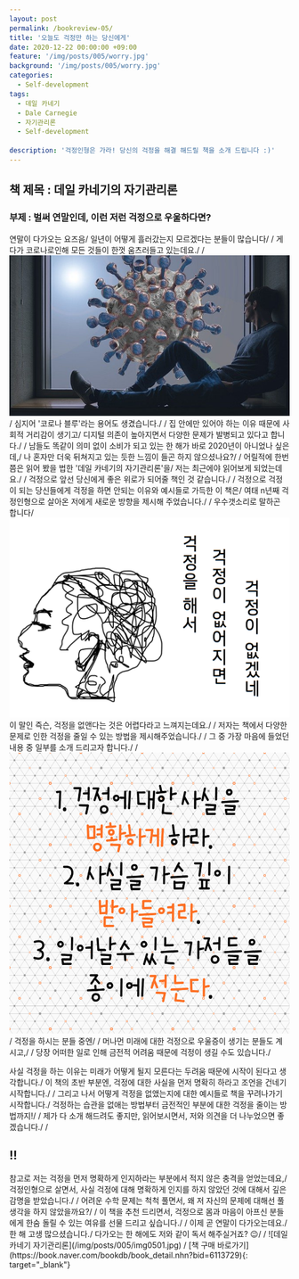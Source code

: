 ```yaml
---
layout: post
permalink: /bookreview-05/
title: '오늘도 걱정만 하는 당신에게'
date: 2020-12-22 00:00:00 +09:00
feature: '/img/posts/005/worry.jpg'
background: '/img/posts/005/worry.jpg'
categories:
  - Self-development
tags:
  - 데일 카네기
  - Dale Carnegie
  - 자기관리론
  - Self-development

description: '걱정인형은 가라! 당신의 걱정을 해결 해드릴 책을 소개 드립니다 :)'
---
```

## 책 제목 : 데일 카네기의 자기관리론

### 부제 : 벌써 연말인데, 이런 저런 걱정으로 우울하다면?


연말이 다가오는 요즈음/
일년이 어떻게 흘러갔는지 모르겠다는 분들이 많습니다/
/
게다가 코로나로인해 모든 것들이 한껏 움츠러들고 있는데요./
/
![코로나](/img/posts/005/corona.jpg)
/
심지어 '코로나 블루'라는 용어도 생겼습니다./
/
집 안에만 있어야 하는 이유 때문에 사회적 거리감이 생기고/
디지털 의존이 높아지면서 다양한 문제가 발병되고 있다고 합니다./
/
남들도 똑같이 의미 없이 소비가 되고 있는 한 해가 바로 2020년이 아니었나 싶은데,/
나 혼자만 더욱 뒤쳐지고 있는 듯한 느낌이 들곤 하지 않으셨나요?/
/
어릴적에 한번쯤은 읽어 봤을 법한  '데일 카네기의 자기관리론'을/
저는 최근에야 읽어보게 되었는데요./
/
걱정으로 앞선 당신에게 좋은 위로가 되어줄 책인 것 같습니다./
/
걱정으로 걱정이 되는 당신들에게 걱정을 하면 안되는 이유와 예시들로 가득한 이 책은/
여태 n년째 걱정인형으로 살아온 저에게 새로운 방향을 제시해 주었습니다./
/
우수갯소리로 말하곤 합니다/
![걱정 이미지](/img/posts/005/worry.jpg)
이 말인 즉슨, 걱정을 없앤다는 것은 어렵다라고 느껴지는데요./
/
저자는 책에서 다양한 문제로 인한 걱정을 줄일 수 있는 방법을 제시해주었습니다./
/
그 중 가장 마음에 들었던 내용 중 일부를 소개 드리고자 합니다./
/
![해결 이미지](/img/posts/005/solution.jpg)
/
걱정을 하시는 분들 중엔/
/
머나먼 미래에 대한 걱정으로 우울증이 생기는 분들도 계시고,/
/
당장 어떠한 일로 인해 금전적 어려움 때문에 걱정이 생길 수도 있습니다./

사실 걱정을 하는 이유는 미래가 어떻게 될지 모른다는 두려움 때문에 시작이 된다고 생각합니다./
이 책의 초반 부분엔, 걱정에 대한 사실을 먼저 명확히 하라고 조언을 건네기 시작합니다./
/
그리고 나서 어떻게 걱정을 없앴는지에 대한 예시들로 책을 꾸려나가기 시작합니다./
걱정하는 습관을 없애는 방법부터 금전적인 부분에 대한 걱정을 줄이는 방법까지!/
/
제가 다 소개 해드려도 좋지만, 읽어보시면서, 저와 의견을 더 나누었으면 좋겠습니다./
/
<h2 color:red>!!</h2>참고로 저는 걱정을 먼저 명확하게 인지하라는 부분에서 적지 않은 충격을 얻었는데요,/
걱정인형으로 살면서, 사실 걱정에 대해 명확하게 인지를 하지 않았던 것에 대해서 깊은 감명을 받았습니다./
/
어려운 수학 문제는 척척 풀면서, 왜 저 자신의 문제에 대해선 풀 생각을 하지 않았을까요?/
/
이 책을 추천 드리면서, 걱정으로 몸과 마음이 아프신 분들에게 한숨 돌릴 수 있는 여유를 선물 드리고 싶습니다./
/
이제 곧 연말이 다가오는데요./
한 해 고생 많으셨습니다./
다가오는 한 해에도 저와 같이 독서 해주실거죠? 😉/
/
![데일 카네기 자기관리론](/img/posts/005/img0501.jpg)
/
[책 구매 바로가기](https://book.naver.com/bookdb/book_detail.nhn?bid=6113729){: target="_blank"}
